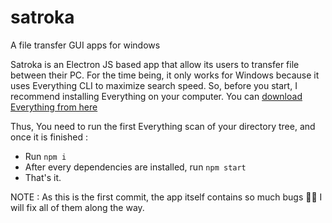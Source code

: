 # satroka
A file transfer GUI apps for windows

Satroka is an Electron JS based app that allow its users to transfer file between their PC.
For the time being, it only works for Windows because it uses Everything CLI to maximize search speed.
So, before you start, I recommend installing Everything on your computer. You can [download Everything from here](https://www.voidtools.com/downloads/)

Thus, You need to run the first Everything scan of your directory tree, and once it is finished :
- Run `npm i`
- After every dependencies are installed, run `npm start`
- That's it.

NOTE : As this is the first commit, the app itself contains so much bugs 🤣🤣 I will fix all of them along the way.
